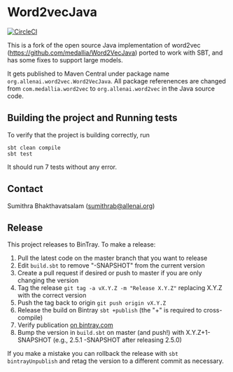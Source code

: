# Word2vecJava

[![CircleCI](https://circleci.com/gh/allenai/Word2VecJava.svg?style=svg)](https://circleci.com/gh/allenai/Word2VecJava)

This is a fork of the open source Java implementation of word2vec (https://github.com/medallia/Word2VecJava) ported to work with SBT, and has some fixes to support large models. 

It gets published to Maven Central under package name `org.allenai.word2vec.Word2VecJava`. All package referenences are changed from `com.medallia.word2vec` to `org.allenai.word2vec` in the Java source code.

## Building the project and Running tests
To verify that the project is building correctly, run 
```
sbt clean compile
sbt test
```

It should run 7 tests without any error.

## Contact
Sumithra Bhakthavatsalam (sumithrab@allenai.org)


## Release

This project releases to BinTray.  To make a release:

1. Pull the latest code on the master branch that you want to release
1. Edit `build.sbt` to remove "-SNAPSHOT" from the current version
1. Create a pull request if desired or push to master if you are only changing the version
1. Tag the release `git tag -a vX.Y.Z -m "Release X.Y.Z"` replacing X.Y.Z with the correct version
1. Push the tag back to origin `git push origin vX.Y.Z`
1. Release the build on Bintray `sbt +publish` (the "+" is required to cross-compile)
1. Verify publication [on bintray.com](https://bintray.com/allenai/maven)
1. Bump the version in `build.sbt` on master (and push!) with X.Y.Z+1-SNAPSHOT (e.g., 2.5.1
-SNAPSHOT after releasing 2.5.0)

If you make a mistake you can rollback the release with `sbt bintrayUnpublish` and retag the
version to a different commit as necessary.
